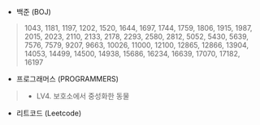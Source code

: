 
- 백준 (BOJ)
> 1043, 1181, 1197, 1202, 1520, 1644, 1697, 1744, 1759, 1806, 1915, 1987, 2015, 2023, 2110, 2133, 2178, 2293, 2580, 2812, 5052, 5430, 5639, 7576, 7579, 9207, 9663, 10026, 11000, 12100, 12865, 12866, 13904, 14053, 14499, 14500, 14938, 15686, 16234, 16639, 17070, 17182, 16197

- 프로그래머스 (PROGRAMMERS)
> - LV4. 보호소에서 중성화한 동물

- 리트코드 (Leetcode)
> 

